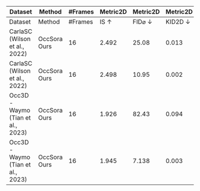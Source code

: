 | Dataset | Method | #Frames | Metric2D | Metric2D | Metric2D | Metric2D | Metric2D | Metric⌀D | Metric⌀D | Metric⌀D | Metric⌀D | Metric⌀D |
| --- | --- | --- | --- | --- | --- | --- | --- | --- | --- | --- | --- | --- |
| Dataset | Method | #Frames | IS ↑ | FID⌀ ↓ | KID2D ↓ | P↑ | R↑ | IS ↑ | FID- ↓ | KID3D↓ | P↑ | R⌀ ↑ |
| CarlaSC (Wilson et al., 2022) | OccSora Ours | 16 | 2.492 | 25.08 | 0.013 | 0.115 | 0.008 | 2.257 | 1559 | 52.72 | 0.380 | 0.151 |
| CarlaSC (Wilson et al., 2022) | OccSora Ours | 16 | 2.498 | 10.95 | 0.002 | 0.238 | 0.066 | 2.331 | 354.2 | 19.10 | 0.460 | 0.170 |
| Occ3D-Waymo (Tian et al., 2023) | OccSora Ours | 16 | 1.926 | 82.43 | 0.094 | 0.227 | 0.014 | 3.129 | 3140 | 12.20 | 0.384 | 0.001 |
| Occ3D-Waymo (Tian et al., 2023) | OccSora Ours | 16 | 1.945 | 7.138 | 0.003 | 0.617 | 0.096 | 3.206 | 1806 | 77.71 | 0.494 | 0.026 |
